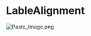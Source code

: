 # LableAlignment
![Paste_Image.png](http://upload-images.jianshu.io/upload_images/670033-bbd713cd1c3207e2.png?imageMogr2/auto-orient/strip%7CimageView2/2/w/1240)
